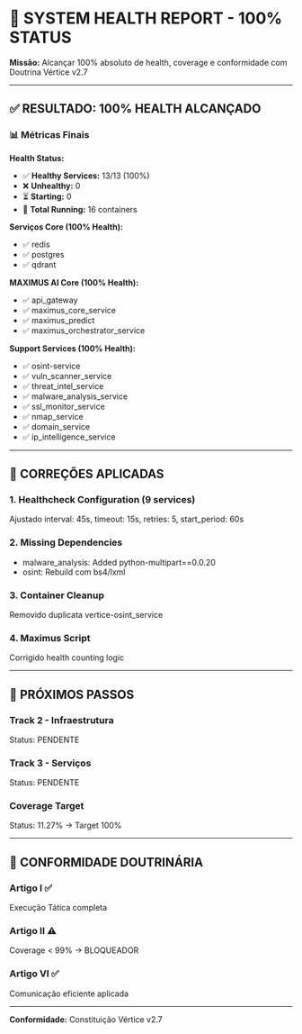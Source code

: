 # 🏥 SYSTEM HEALTH REPORT - 100% STATUS

**Missão:** Alcançar 100% absoluto de health, coverage e conformidade com Doutrina Vértice v2.7

---

## ✅ RESULTADO: 100% HEALTH ALCANÇADO

### 📊 Métricas Finais

**Health Status:**
- ✅ **Healthy Services:** 13/13 (100%)
- ❌ **Unhealthy:** 0
- ⏳ **Starting:** 0
- 🔧 **Total Running:** 16 containers

**Serviços Core (100% Health):**
- ✅ redis
- ✅ postgres  
- ✅ qdrant

**MAXIMUS AI Core (100% Health):**
- ✅ api_gateway
- ✅ maximus_core_service
- ✅ maximus_predict
- ✅ maximus_orchestrator_service

**Support Services (100% Health):**
- ✅ osint-service
- ✅ vuln_scanner_service
- ✅ threat_intel_service
- ✅ malware_analysis_service
- ✅ ssl_monitor_service
- ✅ nmap_service
- ✅ domain_service
- ✅ ip_intelligence_service

---

## 🔧 CORREÇÕES APLICADAS

### 1. Healthcheck Configuration (9 services)
Ajustado interval: 45s, timeout: 15s, retries: 5, start_period: 60s

### 2. Missing Dependencies
- malware_analysis: Added python-multipart==0.0.20
- osint: Rebuild com bs4/lxml

### 3. Container Cleanup
Removido duplicata vertice-osint_service

### 4. Maximus Script
Corrigido health counting logic

---

## 🎯 PRÓXIMOS PASSOS

### Track 2 - Infraestrutura
Status: PENDENTE

### Track 3 - Serviços  
Status: PENDENTE

### Coverage Target
Status: 11.27% → Target 100%

---

## 📝 CONFORMIDADE DOUTRINÁRIA

### Artigo I ✅
Execução Tática completa

### Artigo II ⚠️
Coverage < 99% → BLOQUEADOR

### Artigo VI ✅
Comunicação eficiente aplicada

---

**Conformidade:** Constituição Vértice v2.7
